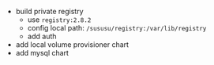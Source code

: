 - build private registry
  - use `registry:2.8.2` 
  - config local path: `/sususu/registry:/var/lib/registry`
  - add auth
- add local volume provisioner chart
- add mysql chart